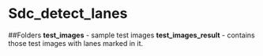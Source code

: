 # Sdc_detect_lanes

##Folders
**test_images** - sample test images
**test_images_result** - contains those test images with lanes marked in it.